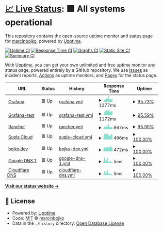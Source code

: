 # [📈 Live Status](https://marcinbojko.github.io/upptime): <!--live status--> **🟩 All systems operational**

This repository contains the open-source uptime monitor and status page for [marcinbojko](https://bojko.dev), powered by [Upptime](https://github.com/upptime/upptime).

[![Uptime CI](https://github.com/marcinbojko/upptime/workflows/Uptime%20CI/badge.svg)](https://github.com/marcinbojko/upptime/actions?query=workflow%3A%22Uptime+CI%22)
[![Response Time CI](https://github.com/marcinbojko/upptime/workflows/Response%20Time%20CI/badge.svg)](https://github.com/marcinbojko/upptime/actions?query=workflow%3A%22Response+Time+CI%22)
[![Graphs CI](https://github.com/marcinbojko/upptime/workflows/Graphs%20CI/badge.svg)](https://github.com/marcinbojko/upptime/actions?query=workflow%3A%22Graphs+CI%22)
[![Static Site CI](https://github.com/marcinbojko/upptime/workflows/Static%20Site%20CI/badge.svg)](https://github.com/marcinbojko/upptime/actions?query=workflow%3A%22Static+Site+CI%22)
[![Summary CI](https://github.com/marcinbojko/upptime/workflows/Summary%20CI/badge.svg)](https://github.com/marcinbojko/upptime/actions?query=workflow%3A%22Summary+CI%22)

With [Upptime](https://upptime.js.org), you can get your own unlimited and free uptime monitor and status page, powered entirely by a GitHub repository. We use [Issues](https://github.com/marcinbojko/upptime/issues) as incident reports, [Actions](https://github.com/marcinbojko/upptime/actions) as uptime monitors, and [Pages](https://marcinbojko.github.io/upptime) for the status page.

<!--start: status pages-->
<!-- This summary is generated by Upptime (https://github.com/upptime/upptime) -->
<!-- Do not edit this manually, your changes will be overwritten -->
<!-- prettier-ignore -->
| URL | Status | History | Response Time | Uptime |
| --- | ------ | ------- | ------------- | ------ |
| <img alt="" src="https://icons.duckduckgo.com/ip3/grafana.bojko.eu.ico" height="13"> [Grafana](https://grafana.bojko.eu) | 🟩 Up | [grafana.yml](https://github.com/marcinbojko/upptime/commits/HEAD/history/grafana.yml) | <details><summary><img alt="Response time graph" src="./graphs/grafana/response-time-week.png" height="20"> 1277ms</summary><br><a href="https://marcinbojko.github.io/upptime/history/grafana"><img alt="Response time 1408" src="https://img.shields.io/endpoint?url=https%3A%2F%2Fraw.githubusercontent.com%2Fmarcinbojko%2Fupptime%2FHEAD%2Fapi%2Fgrafana%2Fresponse-time.json"></a><br><a href="https://marcinbojko.github.io/upptime/history/grafana"><img alt="24-hour response time 1254" src="https://img.shields.io/endpoint?url=https%3A%2F%2Fraw.githubusercontent.com%2Fmarcinbojko%2Fupptime%2FHEAD%2Fapi%2Fgrafana%2Fresponse-time-day.json"></a><br><a href="https://marcinbojko.github.io/upptime/history/grafana"><img alt="7-day response time 1277" src="https://img.shields.io/endpoint?url=https%3A%2F%2Fraw.githubusercontent.com%2Fmarcinbojko%2Fupptime%2FHEAD%2Fapi%2Fgrafana%2Fresponse-time-week.json"></a><br><a href="https://marcinbojko.github.io/upptime/history/grafana"><img alt="30-day response time 1702" src="https://img.shields.io/endpoint?url=https%3A%2F%2Fraw.githubusercontent.com%2Fmarcinbojko%2Fupptime%2FHEAD%2Fapi%2Fgrafana%2Fresponse-time-month.json"></a><br><a href="https://marcinbojko.github.io/upptime/history/grafana"><img alt="1-year response time 1397" src="https://img.shields.io/endpoint?url=https%3A%2F%2Fraw.githubusercontent.com%2Fmarcinbojko%2Fupptime%2FHEAD%2Fapi%2Fgrafana%2Fresponse-time-year.json"></a></details> | <details><summary><a href="https://marcinbojko.github.io/upptime/history/grafana">95.73%</a></summary><a href="https://marcinbojko.github.io/upptime/history/grafana"><img alt="All-time uptime 92.98%" src="https://img.shields.io/endpoint?url=https%3A%2F%2Fraw.githubusercontent.com%2Fmarcinbojko%2Fupptime%2FHEAD%2Fapi%2Fgrafana%2Fuptime.json"></a><br><a href="https://marcinbojko.github.io/upptime/history/grafana"><img alt="24-hour uptime 100.00%" src="https://img.shields.io/endpoint?url=https%3A%2F%2Fraw.githubusercontent.com%2Fmarcinbojko%2Fupptime%2FHEAD%2Fapi%2Fgrafana%2Fuptime-day.json"></a><br><a href="https://marcinbojko.github.io/upptime/history/grafana"><img alt="7-day uptime 95.73%" src="https://img.shields.io/endpoint?url=https%3A%2F%2Fraw.githubusercontent.com%2Fmarcinbojko%2Fupptime%2FHEAD%2Fapi%2Fgrafana%2Fuptime-week.json"></a><br><a href="https://marcinbojko.github.io/upptime/history/grafana"><img alt="30-day uptime 98.69%" src="https://img.shields.io/endpoint?url=https%3A%2F%2Fraw.githubusercontent.com%2Fmarcinbojko%2Fupptime%2FHEAD%2Fapi%2Fgrafana%2Fuptime-month.json"></a><br><a href="https://marcinbojko.github.io/upptime/history/grafana"><img alt="1-year uptime 97.81%" src="https://img.shields.io/endpoint?url=https%3A%2F%2Fraw.githubusercontent.com%2Fmarcinbojko%2Fupptime%2FHEAD%2Fapi%2Fgrafana%2Fuptime-year.json"></a></details>
| <img alt="" src="https://icons.duckduckgo.com/ip3/grafana-test.bojko.eu.ico" height="13"> [Grafana-test](https://grafana-test.bojko.eu) | 🟩 Up | [grafana-test.yml](https://github.com/marcinbojko/upptime/commits/HEAD/history/grafana-test.yml) | <details><summary><img alt="Response time graph" src="./graphs/grafana-test/response-time-week.png" height="20"> 1172ms</summary><br><a href="https://marcinbojko.github.io/upptime/history/grafana-test"><img alt="Response time 1299" src="https://img.shields.io/endpoint?url=https%3A%2F%2Fraw.githubusercontent.com%2Fmarcinbojko%2Fupptime%2FHEAD%2Fapi%2Fgrafana-test%2Fresponse-time.json"></a><br><a href="https://marcinbojko.github.io/upptime/history/grafana-test"><img alt="24-hour response time 1249" src="https://img.shields.io/endpoint?url=https%3A%2F%2Fraw.githubusercontent.com%2Fmarcinbojko%2Fupptime%2FHEAD%2Fapi%2Fgrafana-test%2Fresponse-time-day.json"></a><br><a href="https://marcinbojko.github.io/upptime/history/grafana-test"><img alt="7-day response time 1172" src="https://img.shields.io/endpoint?url=https%3A%2F%2Fraw.githubusercontent.com%2Fmarcinbojko%2Fupptime%2FHEAD%2Fapi%2Fgrafana-test%2Fresponse-time-week.json"></a><br><a href="https://marcinbojko.github.io/upptime/history/grafana-test"><img alt="30-day response time 1239" src="https://img.shields.io/endpoint?url=https%3A%2F%2Fraw.githubusercontent.com%2Fmarcinbojko%2Fupptime%2FHEAD%2Fapi%2Fgrafana-test%2Fresponse-time-month.json"></a><br><a href="https://marcinbojko.github.io/upptime/history/grafana-test"><img alt="1-year response time 1309" src="https://img.shields.io/endpoint?url=https%3A%2F%2Fraw.githubusercontent.com%2Fmarcinbojko%2Fupptime%2FHEAD%2Fapi%2Fgrafana-test%2Fresponse-time-year.json"></a></details> | <details><summary><a href="https://marcinbojko.github.io/upptime/history/grafana-test">95.59%</a></summary><a href="https://marcinbojko.github.io/upptime/history/grafana-test"><img alt="All-time uptime 98.11%" src="https://img.shields.io/endpoint?url=https%3A%2F%2Fraw.githubusercontent.com%2Fmarcinbojko%2Fupptime%2FHEAD%2Fapi%2Fgrafana-test%2Fuptime.json"></a><br><a href="https://marcinbojko.github.io/upptime/history/grafana-test"><img alt="24-hour uptime 100.00%" src="https://img.shields.io/endpoint?url=https%3A%2F%2Fraw.githubusercontent.com%2Fmarcinbojko%2Fupptime%2FHEAD%2Fapi%2Fgrafana-test%2Fuptime-day.json"></a><br><a href="https://marcinbojko.github.io/upptime/history/grafana-test"><img alt="7-day uptime 95.59%" src="https://img.shields.io/endpoint?url=https%3A%2F%2Fraw.githubusercontent.com%2Fmarcinbojko%2Fupptime%2FHEAD%2Fapi%2Fgrafana-test%2Fuptime-week.json"></a><br><a href="https://marcinbojko.github.io/upptime/history/grafana-test"><img alt="30-day uptime 98.62%" src="https://img.shields.io/endpoint?url=https%3A%2F%2Fraw.githubusercontent.com%2Fmarcinbojko%2Fupptime%2FHEAD%2Fapi%2Fgrafana-test%2Fuptime-month.json"></a><br><a href="https://marcinbojko.github.io/upptime/history/grafana-test"><img alt="1-year uptime 97.78%" src="https://img.shields.io/endpoint?url=https%3A%2F%2Fraw.githubusercontent.com%2Fmarcinbojko%2Fupptime%2FHEAD%2Fapi%2Fgrafana-test%2Fuptime-year.json"></a></details>
| <img alt="" src="https://icons.duckduckgo.com/ip3/rancher.bojko.eu.ico" height="13"> [Rancher](https://rancher.bojko.eu) | 🟩 Up | [rancher.yml](https://github.com/marcinbojko/upptime/commits/HEAD/history/rancher.yml) | <details><summary><img alt="Response time graph" src="./graphs/rancher/response-time-week.png" height="20"> 667ms</summary><br><a href="https://marcinbojko.github.io/upptime/history/rancher"><img alt="Response time 761" src="https://img.shields.io/endpoint?url=https%3A%2F%2Fraw.githubusercontent.com%2Fmarcinbojko%2Fupptime%2FHEAD%2Fapi%2Francher%2Fresponse-time.json"></a><br><a href="https://marcinbojko.github.io/upptime/history/rancher"><img alt="24-hour response time 654" src="https://img.shields.io/endpoint?url=https%3A%2F%2Fraw.githubusercontent.com%2Fmarcinbojko%2Fupptime%2FHEAD%2Fapi%2Francher%2Fresponse-time-day.json"></a><br><a href="https://marcinbojko.github.io/upptime/history/rancher"><img alt="7-day response time 667" src="https://img.shields.io/endpoint?url=https%3A%2F%2Fraw.githubusercontent.com%2Fmarcinbojko%2Fupptime%2FHEAD%2Fapi%2Francher%2Fresponse-time-week.json"></a><br><a href="https://marcinbojko.github.io/upptime/history/rancher"><img alt="30-day response time 702" src="https://img.shields.io/endpoint?url=https%3A%2F%2Fraw.githubusercontent.com%2Fmarcinbojko%2Fupptime%2FHEAD%2Fapi%2Francher%2Fresponse-time-month.json"></a><br><a href="https://marcinbojko.github.io/upptime/history/rancher"><img alt="1-year response time 759" src="https://img.shields.io/endpoint?url=https%3A%2F%2Fraw.githubusercontent.com%2Fmarcinbojko%2Fupptime%2FHEAD%2Fapi%2Francher%2Fresponse-time-year.json"></a></details> | <details><summary><a href="https://marcinbojko.github.io/upptime/history/rancher">95.90%</a></summary><a href="https://marcinbojko.github.io/upptime/history/rancher"><img alt="All-time uptime 99.59%" src="https://img.shields.io/endpoint?url=https%3A%2F%2Fraw.githubusercontent.com%2Fmarcinbojko%2Fupptime%2FHEAD%2Fapi%2Francher%2Fuptime.json"></a><br><a href="https://marcinbojko.github.io/upptime/history/rancher"><img alt="24-hour uptime 100.00%" src="https://img.shields.io/endpoint?url=https%3A%2F%2Fraw.githubusercontent.com%2Fmarcinbojko%2Fupptime%2FHEAD%2Fapi%2Francher%2Fuptime-day.json"></a><br><a href="https://marcinbojko.github.io/upptime/history/rancher"><img alt="7-day uptime 95.90%" src="https://img.shields.io/endpoint?url=https%3A%2F%2Fraw.githubusercontent.com%2Fmarcinbojko%2Fupptime%2FHEAD%2Fapi%2Francher%2Fuptime-week.json"></a><br><a href="https://marcinbojko.github.io/upptime/history/rancher"><img alt="30-day uptime 98.73%" src="https://img.shields.io/endpoint?url=https%3A%2F%2Fraw.githubusercontent.com%2Fmarcinbojko%2Fupptime%2FHEAD%2Fapi%2Francher%2Fuptime-month.json"></a><br><a href="https://marcinbojko.github.io/upptime/history/rancher"><img alt="1-year uptime 98.74%" src="https://img.shields.io/endpoint?url=https%3A%2F%2Fraw.githubusercontent.com%2Fmarcinbojko%2Fupptime%2FHEAD%2Fapi%2Francher%2Fuptime-year.json"></a></details>
| <img alt="" src="https://icons.duckduckgo.com/ip3/cloud.supla.org.ico" height="13"> [Supla Cloud](https://cloud.supla.org) | 🟩 Up | [supla-cloud.yml](https://github.com/marcinbojko/upptime/commits/HEAD/history/supla-cloud.yml) | <details><summary><img alt="Response time graph" src="./graphs/supla-cloud/response-time-week.png" height="20"> 496ms</summary><br><a href="https://marcinbojko.github.io/upptime/history/supla-cloud"><img alt="Response time 840" src="https://img.shields.io/endpoint?url=https%3A%2F%2Fraw.githubusercontent.com%2Fmarcinbojko%2Fupptime%2FHEAD%2Fapi%2Fsupla-cloud%2Fresponse-time.json"></a><br><a href="https://marcinbojko.github.io/upptime/history/supla-cloud"><img alt="24-hour response time 639" src="https://img.shields.io/endpoint?url=https%3A%2F%2Fraw.githubusercontent.com%2Fmarcinbojko%2Fupptime%2FHEAD%2Fapi%2Fsupla-cloud%2Fresponse-time-day.json"></a><br><a href="https://marcinbojko.github.io/upptime/history/supla-cloud"><img alt="7-day response time 496" src="https://img.shields.io/endpoint?url=https%3A%2F%2Fraw.githubusercontent.com%2Fmarcinbojko%2Fupptime%2FHEAD%2Fapi%2Fsupla-cloud%2Fresponse-time-week.json"></a><br><a href="https://marcinbojko.github.io/upptime/history/supla-cloud"><img alt="30-day response time 769" src="https://img.shields.io/endpoint?url=https%3A%2F%2Fraw.githubusercontent.com%2Fmarcinbojko%2Fupptime%2FHEAD%2Fapi%2Fsupla-cloud%2Fresponse-time-month.json"></a><br><a href="https://marcinbojko.github.io/upptime/history/supla-cloud"><img alt="1-year response time 852" src="https://img.shields.io/endpoint?url=https%3A%2F%2Fraw.githubusercontent.com%2Fmarcinbojko%2Fupptime%2FHEAD%2Fapi%2Fsupla-cloud%2Fresponse-time-year.json"></a></details> | <details><summary><a href="https://marcinbojko.github.io/upptime/history/supla-cloud">100.00%</a></summary><a href="https://marcinbojko.github.io/upptime/history/supla-cloud"><img alt="All-time uptime 100.00%" src="https://img.shields.io/endpoint?url=https%3A%2F%2Fraw.githubusercontent.com%2Fmarcinbojko%2Fupptime%2FHEAD%2Fapi%2Fsupla-cloud%2Fuptime.json"></a><br><a href="https://marcinbojko.github.io/upptime/history/supla-cloud"><img alt="24-hour uptime 100.00%" src="https://img.shields.io/endpoint?url=https%3A%2F%2Fraw.githubusercontent.com%2Fmarcinbojko%2Fupptime%2FHEAD%2Fapi%2Fsupla-cloud%2Fuptime-day.json"></a><br><a href="https://marcinbojko.github.io/upptime/history/supla-cloud"><img alt="7-day uptime 100.00%" src="https://img.shields.io/endpoint?url=https%3A%2F%2Fraw.githubusercontent.com%2Fmarcinbojko%2Fupptime%2FHEAD%2Fapi%2Fsupla-cloud%2Fuptime-week.json"></a><br><a href="https://marcinbojko.github.io/upptime/history/supla-cloud"><img alt="30-day uptime 100.00%" src="https://img.shields.io/endpoint?url=https%3A%2F%2Fraw.githubusercontent.com%2Fmarcinbojko%2Fupptime%2FHEAD%2Fapi%2Fsupla-cloud%2Fuptime-month.json"></a><br><a href="https://marcinbojko.github.io/upptime/history/supla-cloud"><img alt="1-year uptime 100.00%" src="https://img.shields.io/endpoint?url=https%3A%2F%2Fraw.githubusercontent.com%2Fmarcinbojko%2Fupptime%2FHEAD%2Fapi%2Fsupla-cloud%2Fuptime-year.json"></a></details>
| <img alt="" src="https://icons.duckduckgo.com/ip3/bojko.dev.ico" height="13"> [bojko.dev](https://bojko.dev/) | 🟩 Up | [bojko-dev.yml](https://github.com/marcinbojko/upptime/commits/HEAD/history/bojko-dev.yml) | <details><summary><img alt="Response time graph" src="./graphs/bojko-dev/response-time-week.png" height="20"> 472ms</summary><br><a href="https://marcinbojko.github.io/upptime/history/bojko-dev"><img alt="Response time 484" src="https://img.shields.io/endpoint?url=https%3A%2F%2Fraw.githubusercontent.com%2Fmarcinbojko%2Fupptime%2FHEAD%2Fapi%2Fbojko-dev%2Fresponse-time.json"></a><br><a href="https://marcinbojko.github.io/upptime/history/bojko-dev"><img alt="24-hour response time 633" src="https://img.shields.io/endpoint?url=https%3A%2F%2Fraw.githubusercontent.com%2Fmarcinbojko%2Fupptime%2FHEAD%2Fapi%2Fbojko-dev%2Fresponse-time-day.json"></a><br><a href="https://marcinbojko.github.io/upptime/history/bojko-dev"><img alt="7-day response time 472" src="https://img.shields.io/endpoint?url=https%3A%2F%2Fraw.githubusercontent.com%2Fmarcinbojko%2Fupptime%2FHEAD%2Fapi%2Fbojko-dev%2Fresponse-time-week.json"></a><br><a href="https://marcinbojko.github.io/upptime/history/bojko-dev"><img alt="30-day response time 476" src="https://img.shields.io/endpoint?url=https%3A%2F%2Fraw.githubusercontent.com%2Fmarcinbojko%2Fupptime%2FHEAD%2Fapi%2Fbojko-dev%2Fresponse-time-month.json"></a><br><a href="https://marcinbojko.github.io/upptime/history/bojko-dev"><img alt="1-year response time 486" src="https://img.shields.io/endpoint?url=https%3A%2F%2Fraw.githubusercontent.com%2Fmarcinbojko%2Fupptime%2FHEAD%2Fapi%2Fbojko-dev%2Fresponse-time-year.json"></a></details> | <details><summary><a href="https://marcinbojko.github.io/upptime/history/bojko-dev">100.00%</a></summary><a href="https://marcinbojko.github.io/upptime/history/bojko-dev"><img alt="All-time uptime 99.99%" src="https://img.shields.io/endpoint?url=https%3A%2F%2Fraw.githubusercontent.com%2Fmarcinbojko%2Fupptime%2FHEAD%2Fapi%2Fbojko-dev%2Fuptime.json"></a><br><a href="https://marcinbojko.github.io/upptime/history/bojko-dev"><img alt="24-hour uptime 100.00%" src="https://img.shields.io/endpoint?url=https%3A%2F%2Fraw.githubusercontent.com%2Fmarcinbojko%2Fupptime%2FHEAD%2Fapi%2Fbojko-dev%2Fuptime-day.json"></a><br><a href="https://marcinbojko.github.io/upptime/history/bojko-dev"><img alt="7-day uptime 100.00%" src="https://img.shields.io/endpoint?url=https%3A%2F%2Fraw.githubusercontent.com%2Fmarcinbojko%2Fupptime%2FHEAD%2Fapi%2Fbojko-dev%2Fuptime-week.json"></a><br><a href="https://marcinbojko.github.io/upptime/history/bojko-dev"><img alt="30-day uptime 100.00%" src="https://img.shields.io/endpoint?url=https%3A%2F%2Fraw.githubusercontent.com%2Fmarcinbojko%2Fupptime%2FHEAD%2Fapi%2Fbojko-dev%2Fuptime-month.json"></a><br><a href="https://marcinbojko.github.io/upptime/history/bojko-dev"><img alt="1-year uptime 100.00%" src="https://img.shields.io/endpoint?url=https%3A%2F%2Fraw.githubusercontent.com%2Fmarcinbojko%2Fupptime%2FHEAD%2Fapi%2Fbojko-dev%2Fuptime-year.json"></a></details>
| <img alt="" src="https://icons.duckduckgo.com/ip3/null.ico" height="13"> [Google DNS 1](8.8.8.8) | 🟩 Up | [google-dns-1.yml](https://github.com/marcinbojko/upptime/commits/HEAD/history/google-dns-1.yml) | <details><summary><img alt="Response time graph" src="./graphs/google-dns-1/response-time-week.png" height="20"> 5ms</summary><br><a href="https://marcinbojko.github.io/upptime/history/google-dns-1"><img alt="Response time 4" src="https://img.shields.io/endpoint?url=https%3A%2F%2Fraw.githubusercontent.com%2Fmarcinbojko%2Fupptime%2FHEAD%2Fapi%2Fgoogle-dns-1%2Fresponse-time.json"></a><br><a href="https://marcinbojko.github.io/upptime/history/google-dns-1"><img alt="24-hour response time 2" src="https://img.shields.io/endpoint?url=https%3A%2F%2Fraw.githubusercontent.com%2Fmarcinbojko%2Fupptime%2FHEAD%2Fapi%2Fgoogle-dns-1%2Fresponse-time-day.json"></a><br><a href="https://marcinbojko.github.io/upptime/history/google-dns-1"><img alt="7-day response time 5" src="https://img.shields.io/endpoint?url=https%3A%2F%2Fraw.githubusercontent.com%2Fmarcinbojko%2Fupptime%2FHEAD%2Fapi%2Fgoogle-dns-1%2Fresponse-time-week.json"></a><br><a href="https://marcinbojko.github.io/upptime/history/google-dns-1"><img alt="30-day response time 5" src="https://img.shields.io/endpoint?url=https%3A%2F%2Fraw.githubusercontent.com%2Fmarcinbojko%2Fupptime%2FHEAD%2Fapi%2Fgoogle-dns-1%2Fresponse-time-month.json"></a><br><a href="https://marcinbojko.github.io/upptime/history/google-dns-1"><img alt="1-year response time 4" src="https://img.shields.io/endpoint?url=https%3A%2F%2Fraw.githubusercontent.com%2Fmarcinbojko%2Fupptime%2FHEAD%2Fapi%2Fgoogle-dns-1%2Fresponse-time-year.json"></a></details> | <details><summary><a href="https://marcinbojko.github.io/upptime/history/google-dns-1">100.00%</a></summary><a href="https://marcinbojko.github.io/upptime/history/google-dns-1"><img alt="All-time uptime 100.00%" src="https://img.shields.io/endpoint?url=https%3A%2F%2Fraw.githubusercontent.com%2Fmarcinbojko%2Fupptime%2FHEAD%2Fapi%2Fgoogle-dns-1%2Fuptime.json"></a><br><a href="https://marcinbojko.github.io/upptime/history/google-dns-1"><img alt="24-hour uptime 100.00%" src="https://img.shields.io/endpoint?url=https%3A%2F%2Fraw.githubusercontent.com%2Fmarcinbojko%2Fupptime%2FHEAD%2Fapi%2Fgoogle-dns-1%2Fuptime-day.json"></a><br><a href="https://marcinbojko.github.io/upptime/history/google-dns-1"><img alt="7-day uptime 100.00%" src="https://img.shields.io/endpoint?url=https%3A%2F%2Fraw.githubusercontent.com%2Fmarcinbojko%2Fupptime%2FHEAD%2Fapi%2Fgoogle-dns-1%2Fuptime-week.json"></a><br><a href="https://marcinbojko.github.io/upptime/history/google-dns-1"><img alt="30-day uptime 100.00%" src="https://img.shields.io/endpoint?url=https%3A%2F%2Fraw.githubusercontent.com%2Fmarcinbojko%2Fupptime%2FHEAD%2Fapi%2Fgoogle-dns-1%2Fuptime-month.json"></a><br><a href="https://marcinbojko.github.io/upptime/history/google-dns-1"><img alt="1-year uptime 100.00%" src="https://img.shields.io/endpoint?url=https%3A%2F%2Fraw.githubusercontent.com%2Fmarcinbojko%2Fupptime%2FHEAD%2Fapi%2Fgoogle-dns-1%2Fuptime-year.json"></a></details>
| <img alt="" src="https://icons.duckduckgo.com/ip3/null.ico" height="13"> [Cloudflare DNS](1.1.1.1) | 🟩 Up | [cloudflare-dns.yml](https://github.com/marcinbojko/upptime/commits/HEAD/history/cloudflare-dns.yml) | <details><summary><img alt="Response time graph" src="./graphs/cloudflare-dns/response-time-week.png" height="20"> 5ms</summary><br><a href="https://marcinbojko.github.io/upptime/history/cloudflare-dns"><img alt="Response time 5" src="https://img.shields.io/endpoint?url=https%3A%2F%2Fraw.githubusercontent.com%2Fmarcinbojko%2Fupptime%2FHEAD%2Fapi%2Fcloudflare-dns%2Fresponse-time.json"></a><br><a href="https://marcinbojko.github.io/upptime/history/cloudflare-dns"><img alt="24-hour response time 2" src="https://img.shields.io/endpoint?url=https%3A%2F%2Fraw.githubusercontent.com%2Fmarcinbojko%2Fupptime%2FHEAD%2Fapi%2Fcloudflare-dns%2Fresponse-time-day.json"></a><br><a href="https://marcinbojko.github.io/upptime/history/cloudflare-dns"><img alt="7-day response time 5" src="https://img.shields.io/endpoint?url=https%3A%2F%2Fraw.githubusercontent.com%2Fmarcinbojko%2Fupptime%2FHEAD%2Fapi%2Fcloudflare-dns%2Fresponse-time-week.json"></a><br><a href="https://marcinbojko.github.io/upptime/history/cloudflare-dns"><img alt="30-day response time 5" src="https://img.shields.io/endpoint?url=https%3A%2F%2Fraw.githubusercontent.com%2Fmarcinbojko%2Fupptime%2FHEAD%2Fapi%2Fcloudflare-dns%2Fresponse-time-month.json"></a><br><a href="https://marcinbojko.github.io/upptime/history/cloudflare-dns"><img alt="1-year response time 5" src="https://img.shields.io/endpoint?url=https%3A%2F%2Fraw.githubusercontent.com%2Fmarcinbojko%2Fupptime%2FHEAD%2Fapi%2Fcloudflare-dns%2Fresponse-time-year.json"></a></details> | <details><summary><a href="https://marcinbojko.github.io/upptime/history/cloudflare-dns">100.00%</a></summary><a href="https://marcinbojko.github.io/upptime/history/cloudflare-dns"><img alt="All-time uptime 100.00%" src="https://img.shields.io/endpoint?url=https%3A%2F%2Fraw.githubusercontent.com%2Fmarcinbojko%2Fupptime%2FHEAD%2Fapi%2Fcloudflare-dns%2Fuptime.json"></a><br><a href="https://marcinbojko.github.io/upptime/history/cloudflare-dns"><img alt="24-hour uptime 100.00%" src="https://img.shields.io/endpoint?url=https%3A%2F%2Fraw.githubusercontent.com%2Fmarcinbojko%2Fupptime%2FHEAD%2Fapi%2Fcloudflare-dns%2Fuptime-day.json"></a><br><a href="https://marcinbojko.github.io/upptime/history/cloudflare-dns"><img alt="7-day uptime 100.00%" src="https://img.shields.io/endpoint?url=https%3A%2F%2Fraw.githubusercontent.com%2Fmarcinbojko%2Fupptime%2FHEAD%2Fapi%2Fcloudflare-dns%2Fuptime-week.json"></a><br><a href="https://marcinbojko.github.io/upptime/history/cloudflare-dns"><img alt="30-day uptime 99.94%" src="https://img.shields.io/endpoint?url=https%3A%2F%2Fraw.githubusercontent.com%2Fmarcinbojko%2Fupptime%2FHEAD%2Fapi%2Fcloudflare-dns%2Fuptime-month.json"></a><br><a href="https://marcinbojko.github.io/upptime/history/cloudflare-dns"><img alt="1-year uptime 100.00%" src="https://img.shields.io/endpoint?url=https%3A%2F%2Fraw.githubusercontent.com%2Fmarcinbojko%2Fupptime%2FHEAD%2Fapi%2Fcloudflare-dns%2Fuptime-year.json"></a></details>

<!--end: status pages-->

[**Visit our status website →**](https://marcinbojko.github.io/upptime)

## 📄 License

- Powered by: [Upptime](https://github.com/upptime/upptime)
- Code: [MIT](./LICENSE) © [marcinbojko](https://bojko.dev)
- Data in the `./history` directory: [Open Database License](https://opendatacommons.org/licenses/odbl/1-0/)
